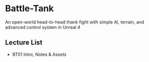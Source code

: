 # Battle-Tank
An open-world head-to-head thank fight with simple AI, terrain, and advanced control system in Unreal 4

## Lecture List 
* BT01 Intro, Notes & Assets
